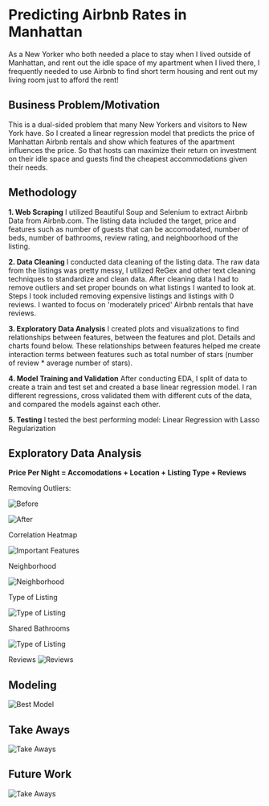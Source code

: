 # Predicting Airbnb Rates in Manhattan 

As a New Yorker who both needed a place to stay when I lived outside of Manhattan, and rent out the idle space of my apartment when I lived there, I frequently needed to use Airbnb to find short term housing and rent out my living room just to afford the rent!

## Business Problem/Motivation
This is a dual-sided problem that many New Yorkers and visitors to New York have. So I created a linear regression model that predicts the price of Manhattan Airbnb rentals and show which features of the apartment influences the price. So that hosts can maximize their return on investment on their idle space and guests find the cheapest accommodations given their needs.

## Methodology
**1. Web Scraping**
I utilized Beautiful Soup and Selenium to extract Airbnb Data from Airbnb.com. The listing data included the target, price and features such as number of guests that can be accomodated, number of beds, number of bathrooms, review rating, and neighboorhood of the listing.

**2. Data Cleaning**
I conducted data cleaning of the listing data. The raw data from the listings was pretty messy, I utilized ReGex and other text cleaning techniques to standardize and clean data. After cleaning data I had to remove outliers and set proper bounds on what listings I wanted to look at. Steps I took included removing expensive listings and listings with 0 reviews. I wanted to focus on 'moderately priced' Airbnb rentals that have reviews. 

**3. Exploratory Data Analysis**
I created plots and visualizations to find relationships between features, between the features and plot. Details and charts found below. These relationships between features helped me create interaction terms between features such as total number of stars (number of review * average number of stars).

**4. Model Training and Validation**
After conducting EDA, I split of data to create a train and test set and created a base linear regression model. I ran different regressions, cross validated them with different cuts of the data, and compared the models against each other.  

**5. Testing**
I tested the best performing model: Linear Regression with Lasso Regularization

## Exploratory Data Analysis

**Price Per Night = Accomodations + Location + Listing Type + Reviews**

Removing Outliers:

![Before](pricedistoutliers.png)

![After](priceoutliersremoved.png)

Correlation Heatmap

![Important Features](importantfeatures.png)


Neighborhood

![Neighborhood](neighborhood_boxplot.png)


Type of Listing

![Type of Listing](Listing_type_boxplot.png)

Shared Bathrooms

![Type of Listing](shared_bath_boxplot.png)


Reviews
![Reviews](reviews.png)


## Modeling

![Best Model](finalmodel.png)

## Take Aways

![Take Aways](takeaway.png)

## Future Work

![Take Aways](futurework.png)

